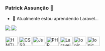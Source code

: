 ### Patrick Assunção 👋

- 🌱 Atualmente estou aprendendo Laravel...

<div>
  <a href="https://github.com/patrickassuncao1">
  <img heigth="180em" src="https://github-readme-stats.vercel.app/api?username=patrickassuncao1&show_icons=true&theme=algolia&include_all_commits=true&count_private=true"/>
  <img heigth="180em" src="https://github-readme-stats.vercel.app/api/top-langs/?username=patrickassuncao1&layout=compact&langs_count=16&theme=algolia"/>
</div>

<br>
  
<div style="display: inline_block;">
      <img align="center" alt="HMTL5" height="30" width="40" src="https://cdn.jsdelivr.net/gh/devicons/devicon/icons/html5/html5-original.svg"/>
      <img align="center" alt="CSS3" height="30" width="40" src="https://cdn.jsdelivr.net/gh/devicons/devicon/icons/css3/css3-original.svg"/>
      <img align="center" alt="Js" height="30" width="40" src="https://cdn.jsdelivr.net/gh/devicons/devicon/icons/javascript/javascript-original.svg"/> 
      <img align="center" alt="PHP" height="30" width="40" src="https://cdn.jsdelivr.net/gh/devicons/devicon/icons/php/php-original.svg"/> 
      <img align="center" alt="Laravel" height="30" width="40" src="https://cdn.jsdelivr.net/gh/devicons/devicon/icons/laravel/laravel-plain-wordmark.svg"/> 
      <img align="center" alt="Ionic" height="30" width="40" src="https://cdn.jsdelivr.net/gh/devicons/devicon/icons/ionic/ionic-original.svg"/> 
     <img align="center" alt="Ionic" height="30" width="40" src="https://cdn.jsdelivr.net/gh/devicons/devicon/icons/angularjs/angularjs-original.svg"/> 
</div>
